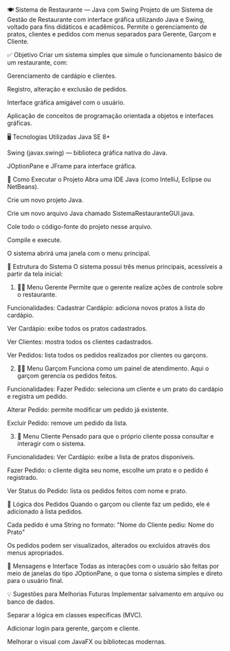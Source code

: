 🍽 Sistema de Restaurante — Java com Swing
Projeto de um Sistema de Gestão de Restaurante com interface gráfica utilizando Java e Swing, voltado para fins didáticos e acadêmicos. Permite o gerenciamento de pratos, clientes e pedidos com menus separados para Gerente, Garçom e Cliente.

✅ Objetivo
Criar um sistema simples que simule o funcionamento básico de um restaurante, com:

Gerenciamento de cardápio e clientes.

Registro, alteração e exclusão de pedidos.

Interface gráfica amigável com o usuário.

Aplicação de conceitos de programação orientada a objetos e interfaces gráficas.

🖥 Tecnologias Utilizadas
Java SE 8+

Swing (javax.swing) — biblioteca gráfica nativa do Java.

JOptionPane e JFrame para interface gráfica.

🚀 Como Executar o Projeto
Abra uma IDE Java (como IntelliJ, Eclipse ou NetBeans).

Crie um novo projeto Java.

Crie um novo arquivo Java chamado SistemaRestauranteGUI.java.

Cole todo o código-fonte do projeto nesse arquivo.

Compile e execute.

O sistema abrirá uma janela com o menu principal.

🧭 Estrutura do Sistema
O sistema possui três menus principais, acessíveis a partir da tela inicial:

1. 👨‍💼 Menu Gerente
Permite que o gerente realize ações de controle sobre o restaurante.

Funcionalidades:
Cadastrar Cardápio: adiciona novos pratos à lista do cardápio.

Ver Cardápio: exibe todos os pratos cadastrados.

Ver Clientes: mostra todos os clientes cadastrados.

Ver Pedidos: lista todos os pedidos realizados por clientes ou garçons.

2. 🧑‍🍽 Menu Garçom
Funciona como um painel de atendimento. Aqui o garçom gerencia os pedidos feitos.

Funcionalidades:
Fazer Pedido: seleciona um cliente e um prato do cardápio e registra um pedido.

Alterar Pedido: permite modificar um pedido já existente.

Excluir Pedido: remove um pedido da lista.

3. 👤 Menu Cliente
Pensado para que o próprio cliente possa consultar e interagir com o sistema.

Funcionalidades:
Ver Cardápio: exibe a lista de pratos disponíveis.

Fazer Pedido: o cliente digita seu nome, escolhe um prato e o pedido é registrado.

Ver Status do Pedido: lista os pedidos feitos com nome e prato.

📌 Lógica dos Pedidos
Quando o garçom ou cliente faz um pedido, ele é adicionado à lista pedidos.

Cada pedido é uma String no formato:
"Nome do Cliente pediu: Nome do Prato"

Os pedidos podem ser visualizados, alterados ou excluídos através dos menus apropriados.

💬 Mensagens e Interface
Todas as interações com o usuário são feitas por meio de janelas do tipo JOptionPane, o que torna o sistema simples e direto para o usuário final.

💡 Sugestões para Melhorias Futuras
Implementar salvamento em arquivo ou banco de dados.

Separar a lógica em classes específicas (MVC).

Adicionar login para gerente, garçom e cliente.

Melhorar o visual com JavaFX ou bibliotecas modernas.
